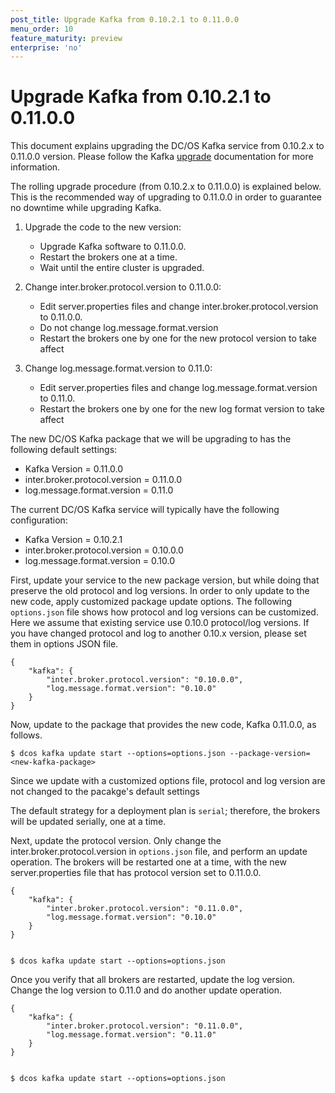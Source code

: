 ```yaml
---
post_title: Upgrade Kafka from 0.10.2.1 to 0.11.0.0
menu_order: 10
feature_maturity: preview
enterprise: 'no'
---
```


# Upgrade Kafka from 0.10.2.1 to 0.11.0.0

This document explains upgrading the DC/OS Kafka service from 0.10.2.x to 0.11.0.0 version. Please follow the Kafka [upgrade](https://kafka.apache.org/documentation/#upgrade) documentation for more information. 

The rolling upgrade procedure (from 0.10.2.x to 0.11.0.0) is explained below. This is the recommended way of upgrading to 0.11.0.0 in order to guarantee no downtime while upgrading Kafka.


1. Upgrade the code to the new version:
   * Upgrade Kafka software to 0.11.0.0.
   * Restart the brokers one at a time.    
   * Wait until the entire cluster is upgraded.

2. Change inter.broker.protocol.version to 0.11.0.0:

   * Edit server.properties files and change inter.broker.protocol.version to 0.11.0.0.
   * Do not change log.message.format.version
   * Restart the brokers one by one for the new protocol version to take affect

3. Change log.message.format.version to 0.11.0:

   * Edit server.properties files and change log.message.format.version to 0.11.0.
   * Restart the brokers one by one for the new log format version to take affect



The new DC/OS Kafka package that we will be upgrading to has the following default settings:

* Kafka Version = 0.11.0.0
* inter.broker.protocol.version = 0.11.0.0
* log.message.format.version = 0.11.0

The current DC/OS Kafka service will typically have the following configuration:

* Kafka Version = 0.10.2.1
* inter.broker.protocol.version = 0.10.0.0
* log.message.format.version = 0.10.0


First, update your service to the new package version, but while doing that preserve the old protocol and log versions. In order to only update to the new code, apply customized package update options. The following `options.json` file shows how protocol and log versions can be customized. Here we assume that existing service use 0.10.0 protocol/log versions. If you have changed protocol and log to another 0.10.x version, please set them in options JSON file.
   
    {
        "kafka": {
            "inter.broker.protocol.version": "0.10.0.0",
            "log.message.format.version": "0.10.0"
        }
    }

Now, update to the package that provides the new code, Kafka 0.11.0.0, as follows. 

    $ dcos kafka update start --options=options.json --package-version=<new-kafka-package>

Since we update with a customized options file, protocol and log version are not changed to the pacakge's default settings 

The default strategy for a deployment plan is `serial`; therefore, the brokers will be updated serially, one at a time.


Next, update the protocol version. Only change the inter.broker.protocol.version in `options.json` file, and perform an update operation. The brokers will be restarted one at a time, with the new server.properties file that has protocol version set to 0.11.0.0. 
    
    {
        "kafka": {
            "inter.broker.protocol.version": "0.11.0.0",
            "log.message.format.version": "0.10.0"
        }
    }
    
   
    $ dcos kafka update start --options=options.json 
    
Once you verify that all brokers are restarted, update the log version. Change the log version to 0.11.0 and do another update operation. 
   
    {
        "kafka": {
            "inter.broker.protocol.version": "0.11.0.0",
            "log.message.format.version": "0.11.0"
        }
    }
    
   
    $ dcos kafka update start --options=options.json
    
    
    
    
    
    
